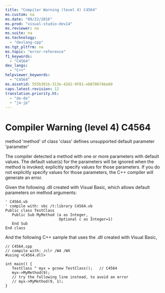 ```yaml
---
title: "Compiler Warning (level 4) C4564"
ms.custom: na
ms.date: "09/22/2016"
ms.prod: "visual-studio-dev14"
ms.reviewer: na
ms.suite: na
ms.technology: 
  - "devlang-cpp"
ms.tgt_pltfrm: na
ms.topic: "error-reference"
f1_keywords: 
  - "C4564"
dev_langs: 
  - "C++"
helpviewer_keywords: 
  - "C4564"
ms.assetid: 555b301b-313e-4262-9f81-eb878674be60
caps.latest.revision: 12
translation.priority.ht: 
  - "de-de"
  - "ja-jp"
---
```

# Compiler Warning (level 4) C4564
method 'method' of class 'class' defines unsupported default parameter 'parameter'  
  
 The compiler detected a method with one or more parameters with default values. The default value(s) for the parameters will be ignored when the method is invoked; explicitly specify values for those parameters. If you do not explicitly specify values for those parameters, the C++ compiler will generate an error.  
  
 Given the following .dll created with Visual Basic, which allows default parameters on method arguments:  
  
```  
' C4564.vb  
' compile with: vbc /t:library C4564.vb  
Public class TestClass  
   Public Sub MyMethod (a as Integer, _  
                        Optional c as Integer=1)  
   End Sub  
End class  
```  
  
 And the following C++ sample that uses the .dll created with Visual Basic,  
  
```  
// C4564.cpp  
// compile with: /clr /W4 /WX  
#using <C4564.dll>  
  
int main() {  
   TestClass ^ myx = gcnew TestClass();   // C4564  
   myx->MyMethod(9);  
   // try the following line instead, to avoid an error  
   // myx->MyMethod(9, 1);  
}  
```